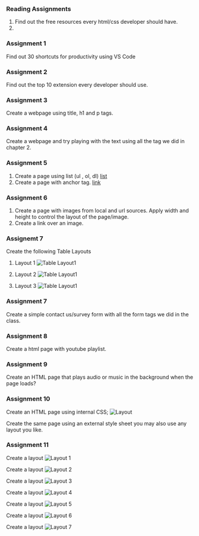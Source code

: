 ### Reading Assignments

1. Find out the free resources every html/css developer should have.
2. 




### Assignment 1

Find out 30 shortcuts for productivity using VS Code

### Assignment 2

Find out the top 10 extension every developer should use.

### Assignment 3

Create a webpage using title, h1 and p tags.

### Assignment 4

Create a webpage and try playing with the text using all the tag we did in chapter 2.

### Assignment 5

1. Create a page using list (ul , ol, dl) [list](https://www.w3schools.com/html/html_lists.asp)
2. Create a page with anchor tag. [link](https://www.w3schools.com/html/html_links.asp)


### Assignment 6

1. Create a page with images from local and url sources. Apply width and height to control the layout of the page/image.
2. Create a link over an image.

### Assignemt 7
Create the following Table Layouts

1.  Layout 1
![Table Layout1](/assets/tables_layout/Layout_1.png)

2.  Layout 2
![Table Layout1](/assets/tables_layout/Layout_2.png)

3.  Layout 3
![Table Layout1](/assets/tables_layout/Layout_3.png)

### Assignment 7

Create a simple contact us/survey form with all the form tags we did in the class.

### Assignment 8

Create a html page with youtube playlist.

### Assignment 9

Create an HTML page that plays audio or music in the background when the page loads?


### Assignment 10

Create an HTML page using internal CSS;
![Layout](/assets/css-layout.png)

Create the same page using an external style sheet you may also use any layout you like.



### Assignment 11

Create a layout
![Layout 1](/assets/layouts/Invitation.JPG)

Create a layout
![Layout 2](/assets/layouts/Landing-Page.JPG)

Create a layout
![Layout 3](/assets/layouts/Layout-1.JPG)

Create a layout
![Layout 4](/assets/layouts/Layout-2.JPG)

Create a layout
![Layout 5](/assets/layouts/Layout-3.JPG)

Create a layout
![Layout 6](/assets/layouts/Layout-4.JPG)

Create a layout
![Layout 7](/assets/layouts/Layout-5.JPG)
